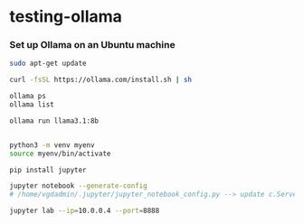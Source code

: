 # testing-ollama


### Set up Ollama on an Ubuntu machine

```bash
sudo apt-get update

curl -fsSL https://ollama.com/install.sh | sh

ollama ps
ollama list

ollama run llama3.1:8b


python3 -m venv myenv
source myenv/bin/activate

pip install jupyter

jupyter notebook --generate-config
# /home/vgdadmin/.jupyter/jupyter_notebook_config.py --> update c.ServerApp.allow_remote_access = True

jupyter lab --ip=10.0.0.4 --port=8888

````


